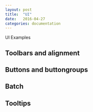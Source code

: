 ```yaml
---
layout: post
title:  "UI"
date:   2016-04-27
categories: documentation
---
```

UI Examples

## Toolbars and alignment

## Buttons and buttongroups

## Batch

## Tooltips

